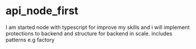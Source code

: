 # api_node_first
I am started node with typescript for improve my skills and i will implement protections to backend and structure for backend in scale. includes patterns e.g factory
